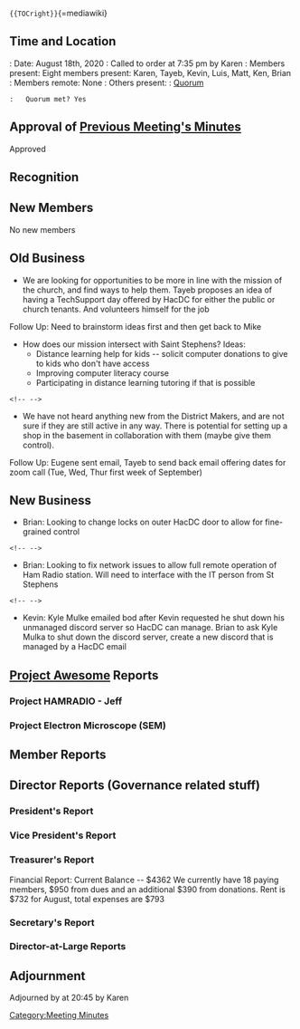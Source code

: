 `{{TOCright}}`{=mediawiki}

## Time and Location

:   Date: August 18th, 2020
:   Called to order at 7:35 pm by Karen
:   Members present: Eight members present: Karen, Tayeb, Kevin, Luis,
    Matt, Ken, Brian
:   Members remote: None
:   Others present:
:   [Quorum](Quorum)

    :   Quorum met? Yes

## Approval of [Previous Meeting's Minutes](Regular_Member_Meeting_2020_06_09)

Approved

## Recognition

## New Members

No new members

## Old Business

-   We are looking for opportunities to be more in line with the mission
    of the church, and find ways to help them. Tayeb proposes an idea of
    having a TechSupport day offered by HacDC for either the public or
    church tenants. And volunteers himself for the job

Follow Up: Need to brainstorm ideas first and then get back to Mike

-   How does our mission intersect with Saint Stephens? Ideas:
    -   Distance learning help for kids -- solicit computer donations to
        give to kids who don't have access
    -   Improving computer literacy course
    -   Participating in distance learning tutoring if that is possible

```{=html}
<!-- -->
```
-   We have not heard anything new from the District Makers, and are not
    sure if they are still active in any way. There is potential for
    setting up a shop in the basement in collaboration with them (maybe
    give them control).

Follow Up: Eugene sent email, Tayeb to send back email offering dates
for zoom call (Tue, Wed, Thur first week of September)

## New Business

-   Brian: Looking to change locks on outer HacDC door to allow for
    fine-grained control

```{=html}
<!-- -->
```
-   Brian: Looking to fix network issues to allow full remote operation
    of Ham Radio station. Will need to interface with the IT person from
    St Stephens

```{=html}
<!-- -->
```
-   Kevin: Kyle Mulke emailed bod after Kevin requested he shut down his
    unmanaged discord server so HacDC can manage. Brian to ask Kyle
    Mulka to shut down the discord server, create a new discord that is
    managed by a HacDC email

## [Project Awesome](:Category:Project_Awesome) Reports

### Project HAMRADIO - Jeff

### Project Electron Microscope (SEM)

## Member Reports

## Director Reports (Governance related stuff)

### President's Report

### Vice President's Report

### Treasurer's Report

Financial Report: Current Balance -- \$4362 We currently have 18 paying
members, \$950 from dues and an additional \$390 from donations. Rent is
\$732 for August, total expenses are \$793

### Secretary's Report

### Director-at-Large Reports

## Adjournment

Adjourned by at 20:45 by Karen

[Category:Meeting Minutes](Category:Meeting_Minutes)
